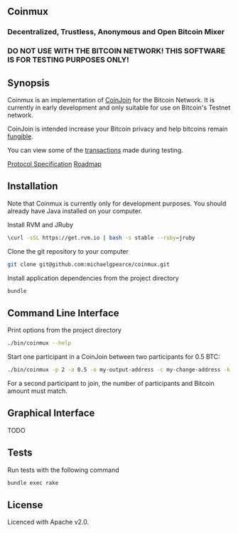 ## Coinmux

### Decentralized, Trustless, Anonymous and Open Bitcoin Mixer

### DO NOT USE WITH THE BITCOIN NETWORK! THIS SOFTWARE IS FOR TESTING PURPOSES ONLY!


## Synopsis

Coinmux is an implementation of [CoinJoin](https://bitcointalk.org/index.php?topic=279249) for the Bitcoin Network.
It is currently in early development and only suitable for use on Bitcoin's Testnet network.

CoinJoin is intended increase your Bitcoin privacy and help bitcoins remain [fungible](http://en.wikipedia.org/wiki/Fungibility).

You can view some of the [transactions](http://test.webbtc.com/address/mjfCi3t1jBsizt9MKtNDxpn3qdd73CRyhQ) made during testing.

[Protocol Specification](docs/spec.md)
[Roadmap](docs/roadmap.md)


## Installation

Note that Coinmux is currently only for development purposes.  You should already have Java installed on your computer.

Install RVM and JRuby
```bash
\curl -sSL https://get.rvm.io | bash -s stable --ruby=jruby
```

Clone the git repository to your computer
```bash
git clone git@github.com:michaelgpearce/coinmux.git
```

Install application dependencies from the project directory
```bash
bundle
```


## Command Line Interface

Print options from the project directory
```bash
./bin/coinmux --help
```

Start one participant in a CoinJoin between two participants for 0.5 BTC:
```bash
./bin/coinmux -p 2 -a 0.5 -o my-output-address -c my-change-address -k my-input-private-key-in-hex
```

For a second participant to join, the number of participants and Bitcoin amount must match.

## Graphical Interface

TODO


## Tests

Run tests with the following command

```bash
bundle exec rake
```


## License

Licenced with Apache v2.0.
